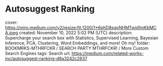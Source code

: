 # Autosuggest Ranking

cover: https://miro.medium.com/v2/resize:fit:1200/1*6phD8sgoNHMTwidfmKbMCA.jpeg
created: November 10, 2022 5:02 PM (UTC)
description: Supercharge your search box with Statistics, Supervised Learning, Bayesian Inference, PCA, Clustering, Word Embeddings, and more! Oh my!
folder: BOOKMRKS-MTHRFCKR / SEARCH PARTY MTHRFCKR! / More Custom Search Engines
tags: Search
url: https://medium.com/related-works-inc/autosuggest-ranking-d8a3242c2837